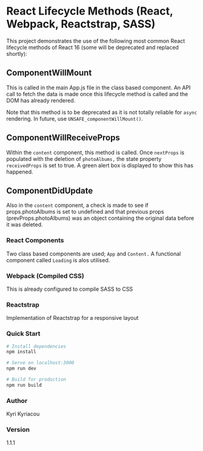 # React Lifecycle Methods (React, Webpack, Reactstrap, SASS)
This project demonstrates the use of the following most common React lifecycle methods of React 16 (some will be deprecated and replaced shortly):

## ComponentWillMount
This is called in the main App.js file in the class based component. An API call to fetch the data is made once this lifecycle method is called and the DOM has already rendered. 

Note that this method is to be deprecated as it is not totally reliable for `async` rendering. In future, use `UNSAFE_componentWillMount()`.

## ComponentWillReceiveProps
Within the `content` component, this method is called. Once `nextProps` is populated with the deletion of `photoAlbums,` the state property `receivedProps` is set to true. A green alert box is displayed to show this has happened.

## ComponentDidUpdate
Also in the `content` component, a check is made to see if props.photoAlbums is set to undefined and that previous props (prevProps.photoAlbums) was an object containing the original data before it was deleted. 

### React Components
Two class based components are used; `App` and `Content.` A functional component called `Loading` is alos utilised.

### Webpack (Compiled CSS)
This is already configured to compile SASS to CSS

### Reactstrap
Implementation of Reactstrap for a responsive layout

### Quick Start

``` bash
# Install dependencies
npm install

# Serve on localhost:3000
npm run dev

# Build for production
npm run build
```
### Author

Kyri Kyriacou

### Version

1.1.1

